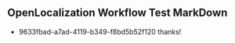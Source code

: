 ## OpenLocalization Workflow Test MarkDown
* 9633fbad-a7ad-4119-b349-f8bd5b52f120 thanks!

<!--HONumber=Jul16_HO5-->


